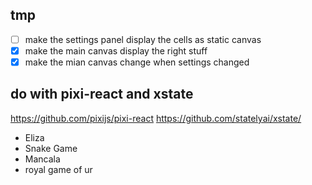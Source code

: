 
## tmp
- [ ] make the settings panel display the cells as static canvas
- [x] make the main canvas display the right stuff
- [x] make the mian canvas change when settings changed

## do with pixi-react and xstate
https://github.com/pixijs/pixi-react
https://github.com/statelyai/xstate/
- Eliza
- Snake Game
- Mancala
- royal game of ur
